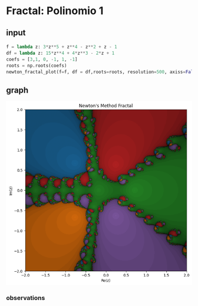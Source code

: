 # Fractal: Polinomio 1

## input

```python
f = lambda z: 3*z**5 + z**4 - z**2 + z - 1
df = lambda z: 15*z**4 + 4*z**3 - 2*z + 1
coefs = [3,1, 0, -1, 1, -1] 
roots = np.roots(coefs)
newton_fractal_plot(f=f, df = df,roots=roots, resolution=500, axiss=False)
```

## graph

![Gráfico do resultado para f(z) = 3*z**5 + z**4 - z**2 + z - 1](polinomio.png)
### observations


